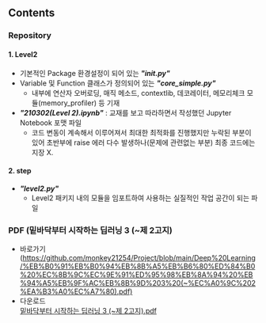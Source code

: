 ## Contents
### Repository 
#### 1. Level2
+ 기본적인 Package 환경설정이 되어 있는 _***"__init__.py"***_
+ Variable 및 Function 클래스가 정의되어 있는 _***"core_simple.py"***_
	- 내부에 연산자 오버로딩, 매직 메소드, contextlib, 데코레이터, 메모리체크 모듈(memory_profiler) 등 기재
+ _***"210302(Level 2).ipynb"***_ : 교재를 보고 따라하면서 작성했던 Jupyter Notebook 포맷 파일
	- 코드 변동이 계속해서 이루어져서 최대한 최적화를 진행했지만 누락된 부분이 있어 초반부에 raise 에러 다수 발생하나(문제에 관련없는 부분) 최종 코드에는 지장 X.

#### 2. step
+ _***"level2.py"***_
	- Level2 패키지 내의 모듈을 임포트하여 사용하는 실질적인 작업 공간이 되는 파일

### PDF (밑바닥부터 시작하는 딥러닝 3 (~제 2고지)
+ 바로가기    
(https://github.com/monkey21254/Project/blob/main/Deep%20Learning/%EB%B0%91%EB%B0%94%EB%8B%A5%EB%B6%80%ED%84%B0%20%EC%8B%9C%EC%9E%91%ED%95%98%EB%8A%94%20%EB%94%A5%EB%9F%AC%EB%8B%9D%203%20(~%EC%A0%9C%202%EA%B3%A0%EC%A7%80).pdf)    
+ 다운로드    
[밑바닥부터 시작하는 딥러닝 3 (~제 2고지).pdf](https://github.com/monkey21254/Project/files/6080416/3.2.pdf)    
